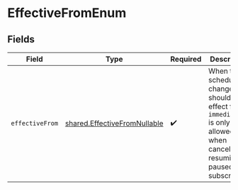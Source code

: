 # EffectiveFromEnum


## Fields

| Field                                                                                                                               | Type                                                                                                                                | Required                                                                                                                            | Description                                                                                                                         |
| ----------------------------------------------------------------------------------------------------------------------------------- | ----------------------------------------------------------------------------------------------------------------------------------- | ----------------------------------------------------------------------------------------------------------------------------------- | ----------------------------------------------------------------------------------------------------------------------------------- |
| `effectiveFrom`                                                                                                                     | [shared.EffectiveFromNullable](../../../sdk/models/shared/effectivefromnullable.md)                                                 | :heavy_check_mark:                                                                                                                  | When this scheduled change should take effect from. `immediately` is only allowed when canceling or resuming a paused subscription. |